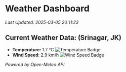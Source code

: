 
# Weather Dashboard

_Last Updated: 2025-03-05 20:11:23_

## Current Weather Data: (Srinagar, JK)
- **Temperature:** 1.7 °C ![Temperature Badge](https://img.shields.io/badge/Temperature-Low%20Temp-blue)
- **Wind Speed:** 2.9 km/h ![Wind Speed Badge](https://img.shields.io/badge/Wind%20Speed-Light%20Wind-blue)

*Powered by Open-Meteo API*
